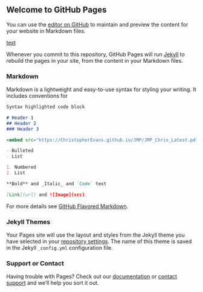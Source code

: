 ## Welcome to GitHub Pages

You can use the [editor on GitHub](https://github.com/ChristoperEvans/JMP/edit/master/README.md) to maintain and preview the content for your website in Markdown files.

[test](https://ChristopherEvans.github.io/JMP/JMP_Chris_Latest.pdf)

Whenever you commit to this repository, GitHub Pages will run [Jekyll](https://jekyllrb.com/) to rebuild the pages in your site, from the content in your Markdown files.

### Markdown

Markdown is a lightweight and easy-to-use syntax for styling your writing. It includes conventions for

```markdown
Syntax highlighted code block

# Header 1
## Header 2
### Header 3

<embed src="https://ChristopherEvans.github.io/JMP/JMP_Chris_Latest.pdf" type="application/pdf" />

- Bulleted
- List

1. Numbered
2. List

**Bold** and _Italic_ and `Code` text

[Link](url) and ![Image](src)
```

For more details see [GitHub Flavored Markdown](https://guides.github.com/features/mastering-markdown/).

### Jekyll Themes

Your Pages site will use the layout and styles from the Jekyll theme you have selected in your [repository settings](https://github.com/ChristoperEvans/JMP/settings). The name of this theme is saved in the Jekyll `_config.yml` configuration file.

### Support or Contact

Having trouble with Pages? Check out our [documentation](https://help.github.com/categories/github-pages-basics/) or [contact support](https://github.com/contact) and we’ll help you sort it out.
